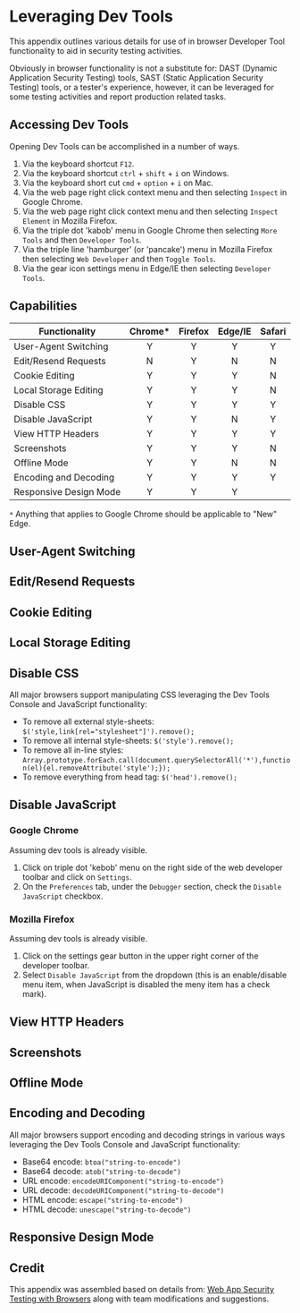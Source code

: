# Leveraging Dev Tools

This appendix outlines various details for use of in browser Developer Tool functionality to aid in security testing activities.

Obviously in browser functionality is not a substitute for: DAST (Dynamic Application Security Testing) tools, SAST (Static Application Security Testing) tools, or a tester's experience, however, it can be leveraged for some testing activities and report production related tasks.

## Accessing Dev Tools

Opening Dev Tools can be accomplished in a number of ways.

1. Via the keyboard shortcut `F12`.
2. Via the keyboard shortcut `ctrl` + `shift` + `i` on Windows.
3. Via the keyboard short cut `cmd` + `option` + `i` on Mac.
4. Via the web page right click context menu and then selecting `Inspect` in Google Chrome.
5. Via the web page right click context menu and then selecting `Inspect Element` in Mozilla Firefox.
6. Via the triple dot 'kabob' menu in Google Chrome then selecting `More Tools` and then `Developer Tools`.
7. Via the triple line 'hamburger' (or 'pancake') menu in Mozilla Firefox then selecting `Web Developer` and then `Toggle Tools`.
8. Via the gear icon settings menu in Edge/IE then selecting `Developer Tools`.

## Capabilities

| Functionality         | Chrome* | Firefox | Edge/IE | Safari |
|-----------------------|:-------:|:-------:|:-------:|:------:|
| User-Agent Switching  | Y       | Y       | Y       | Y      |
| Edit/Resend Requests  | N       | Y       | N       | N      |
| Cookie Editing        | Y       | Y       | Y       | N      |
| Local Storage Editing | Y       | Y       | Y       | N      |
| Disable CSS           | Y       | Y       | Y       | Y      |
| Disable JavaScript    | Y       | Y       | N       | Y      |
| View HTTP Headers     | Y       | Y       | Y       | Y      |
| Screenshots           | Y       | Y       | Y       | N      |
| Offline Mode          | Y       | Y       | N       | N      |
| Encoding and Decoding | Y       | Y       | Y       | Y      |
| Responsive Design Mode| Y       | Y       | Y       |        |

`*` Anything that applies to Google Chrome should be applicable to "New" Edge.

## User-Agent Switching

## Edit/Resend Requests

## Cookie Editing

## Local Storage Editing

## Disable CSS

All major browsers support manipulating CSS leveraging the Dev Tools Console and JavaScript functionality:

* To remove all external style-sheets: `$('style,link[rel="stylesheet"]').remove();`
* To remove all internal style-sheets: `$('style').remove();`
* To remove all in-line styles: `Array.prototype.forEach.call(document.querySelectorAll('*'),function(el){el.removeAttribute('style');});`
* To remove everything from head tag: `$('head').remove();`

## Disable JavaScript

### Google Chrome

Assuming dev tools is already visible.

1. Click on triple dot 'kebob' menu on the right side of the web developer toolbar and click on `Settings`.
2. On the `Preferences` tab, under the `Debugger` section, check the `Disable JavaScript` checkbox.

### Mozilla Firefox

Assuming dev tools is already visible.

1. Click on the settings gear button in the upper right corner of the developer toolbar.
2. Select `Disable JavaScript` from the dropdown (this is an enable/disable menu item, when JavaScript is disabled the meny item has a check mark).

## View HTTP Headers

## Screenshots

## Offline Mode

## Encoding and Decoding

All major browsers support encoding and decoding strings in various ways leveraging the Dev Tools Console and JavaScript functionality:

* Base64 encode: `btoa("string-to-encode")`
* Base64 decode: `atob("string-to-decode")`
* URL encode: `encodeURIComponent("string-to-encode")`
* URL decode: `decodeURIComponent("string-to-decode")`
* HTML encode: `escape("string-to-encode")`
* HTML decode: `unescape("string-to-decode")`

## Responsive Design Mode

## Credit

This appendix was assembled based on details from: [Web App Security Testing with Browsers](https://getmantra.com/web-app-security-testing-with-browsers/) along with team modifications and suggestions.
